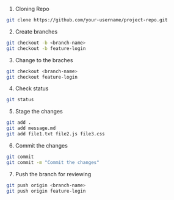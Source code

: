 1. Cloning Repo
```bash
git clone https://github.com/your-username/project-repo.git
```


2. Create branches
```bash 
git checkout -b <branch-name>
git checkout -b feature-login
```

3. Change to the braches
```bash 
git checkout <branch-name>
git checkout feature-login
```


4. Check status
```bash 
git status
```


5. Stage the changes
```bash
git add . 
git add message.md
git add file1.txt file2.js file3.css
```

6. Commit the changes
```bash
git commit 
git commit -m "Commit the changes"
```

7. Push the branch for reviewing
```bash
git push origin <branch-name>
git push origin feature-login
```